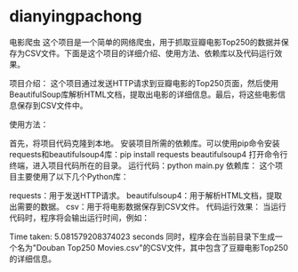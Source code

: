 # dianyingpachong
电影爬虫
这个项目是一个简单的网络爬虫，用于抓取豆瓣电影Top250的数据并保存为CSV文件。下面是这个项目的详细介绍、使用方法、依赖库以及代码运行效果。

项目介绍：
这个项目通过发送HTTP请求到豆瓣电影的Top250页面，然后使用BeautifulSoup库解析HTML文档，提取出电影的详细信息。最后，将这些电影信息保存到CSV文件中。

使用方法：

首先，将项目代码克隆到本地。
安装项目所需的依赖库。可以使用pip命令安装requests和beautifulsoup4库：pip install requests beautifulsoup4
打开命令行终端，进入项目代码所在的目录。
运行代码：python main.py
依赖库：
这个项目主要使用了以下几个Python库：

requests：用于发送HTTP请求。
beautifulsoup4：用于解析HTML文档，提取出需要的数据。
csv：用于将电影数据保存到CSV文件。
代码运行效果：
当运行代码时，程序将会输出运行时间，例如：

Time taken: 5.081579208374023 seconds
同时，程序会在当前目录下生成一个名为"Douban Top250 Movies.csv"的CSV文件，其中包含了豆瓣电影Top250的详细信息。
